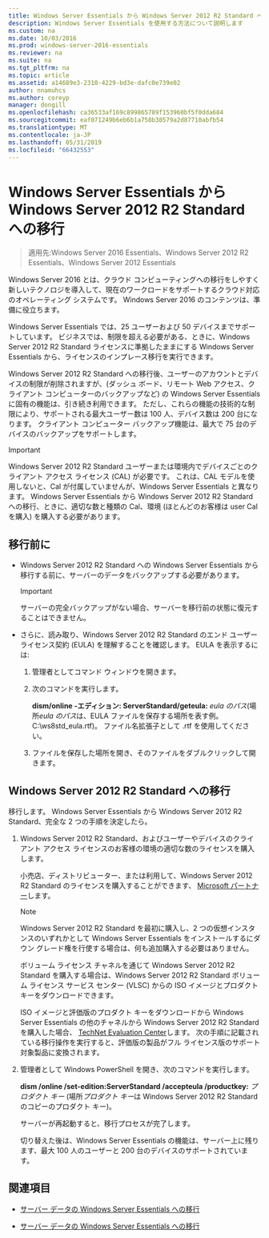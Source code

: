 ```yaml
---
title: Windows Server Essentials から Windows Server 2012 R2 Standard への移行
description: Windows Server Essentials を使用する方法について説明します
ms.custom: na
ms.date: 10/03/2016
ms.prod: windows-server-2016-essentials
ms.reviewer: na
ms.suite: na
ms.tgt_pltfrm: na
ms.topic: article
ms.assetid: a14689e3-2310-4229-bd3e-dafc0e739e02
author: nnamuhcs
ms.author: coreyp
manager: dongill
ms.openlocfilehash: ca36533af169c899865789f153960bf5f0dda684
ms.sourcegitcommit: eaf071249b6eb6b1a758b38579a2d87710abfb54
ms.translationtype: MT
ms.contentlocale: ja-JP
ms.lasthandoff: 05/31/2019
ms.locfileid: "66432553"
---
```

# <a name="transition-from-windows-server-essentials-to-windows-server-2012-r2-standard"></a>Windows Server Essentials から Windows Server 2012 R2 Standard への移行

>適用先:Windows Server 2016 Essentials、Windows Server 2012 R2 Essentials、Windows Server 2012 Essentials

Windows Server 2016 とは、クラウド コンピューティングへの移行をしやすく新しいテクノロジを導入して、現在のワークロードをサポートするクラウド対応のオペレーティング システムです。 Windows Server 2016 のコンテンツは、準備に役立ちます。

 Windows Server Essentials では、25 ユーザーおよび 50 デバイスまでサポートしています。 ビジネスでは、制限を超える必要がある、ときに、Windows Server 2012 R2 Standard ライセンスに準拠したままにする Windows Server Essentials から、ライセンスのインプレース移行を実行できます。  
  
 Windows Server 2012 R2 Standard への移行後、ユーザーのアカウントとデバイスの制限が削除されますが、(ダッシュ ボード、リモート Web アクセス、クライアント コンピューターのバックアップなど) の Windows Server Essentials に固有の機能は、引き続き利用できます。 ただし、これらの機能の技術的な制限により、サポートされる最大ユーザー数は 100 人、デバイス数は 200 台になります。 クライアント コンピューター バックアップ機能は、最大で 75 台のデバイスのバックアップをサポートします。  
  
> [!IMPORTANT]
>   Windows Server 2012 R2 Standard ユーザーまたは環境内でデバイスごとのクライアント アクセス ライセンス (CAL) が必要です。 これは、CAL モデルを使用しないと、Cal が付属していませんが、Windows Server Essentials と異なります。 Windows Server Essentials から Windows Server 2012 R2 Standard への移行、ときに、適切な数と種類の Cal、環境 (ほとんどのお客様は user Cal を購入) を購入する必要があります。  
  
## <a name="before-the-transition"></a>移行前に  
  
-   Windows Server 2012 R2 Standard への Windows Server Essentials から移行する前に、サーバーのデータをバックアップする必要があります。  
  
    > [!IMPORTANT]
    >  サーバーの完全バックアップがない場合、サーバーを移行前の状態に復元することはできません。  
  
-   さらに、読み取り、Windows Server 2012 R2 Standard のエンド ユーザー ライセンス契約 (EULA) を理解することを確認します。 EULA を表示するには:  
  
    1.  管理者としてコマンド ウィンドウを開きます。  
  
    2.  次のコマンドを実行します。  
  
         **dism/online -エディション: ServerStandard/geteula:** *eula のパス*(場所*eula のパス*は、EULA ファイルを保存する場所を表す例。C:\ws8std_eula.rtf)。 ファイル名拡張子として .rtf を使用してください。  
  
    3.  ファイルを保存した場所を開き、そのファイルをダブルクリックして開きます。  
  
## <a name="transition-to--windows-server-2012-r2-standard"></a>Windows Server 2012 R2 Standard への移行  
 移行します。 Windows Server Essentials から Windows Server 2012 R2 Standard、完全な 2 つの手順を決定したら。  
  
1. Windows Server 2012 R2 Standard、およびユーザーやデバイスのクライアント アクセス ライセンスのお客様の環境の適切な数のライセンスを購入します。  
  
    小売店、ディストリビューター、または利用して、Windows Server 2012 R2 Standard のライセンスを購入することができます、 [Microsoft パートナー](https://pinpoint.microsoft.com/SelectCulture.aspx)します。  
  
   > [!NOTE]
   >  Windows Server 2012 R2 Standard を最初に購入し、2 つの仮想インスタンスのいずれかとして Windows Server Essentials をインストールするにダウン グレード権を行使する場合は、何も追加購入する必要はありません。  
   >   
   >  ボリューム ライセンス チャネルを通じて Windows Server 2012 R2 Standard を購入する場合は、Windows Server 2012 R2 Standard ボリューム ライセンス サービス センター (VLSC) からの ISO イメージとプロダクト キーをダウンロードできます。  
   >   
   >  ISO イメージと評価版のプロダクト キーをダウンロードから Windows Server Essentials の他のチャネルから Windows Server 2012 R2 Standard を購入した場合、 [TechNet Evaluation Center](https://technet.microsoft.com/evalcenter/jj659306.aspx)します。 次の手順に記載されている移行操作を実行すると、評価版の製品がフル ライセンス版のサポート対象製品に変換されます。  
  
2. 管理者として Windows PowerShell を開き、次のコマンドを実行します。  
  
    **dism /online /set-edition:ServerStandard /accepteula /productkey:** *プロダクト キー* (場所*プロダクト キー*は Windows Server 2012 R2 Standard のコピーのプロダクト キー)。  
  
    サーバーが再起動すると、移行プロセスが完了します。  
  
   切り替えた後は、Windows Server Essentials の機能は、サーバー上に残ります、最大 100 人のユーザーと 200 台のデバイスのサポートされています。  
  
## <a name="see-also"></a>関連項目  
  

-   [サーバー データの Windows Server Essentials への移行](Migrate-Server-Data-to-Windows-Server-Essentials.md)

-   [サーバー データの Windows Server Essentials への移行](../migrate/Migrate-Server-Data-to-Windows-Server-Essentials.md)

